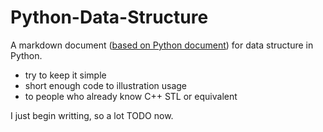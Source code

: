 Python-Data-Structure
=====================

A markdown document ([based on Python document](https://docs.python.org/2/tutorial/datastructures.html)) for data structure in Python.

* try to keep it simple
* short enough code to illustration usage
* to people who already know C++ STL or equivalent


I just begin writting, so a lot TODO now.


